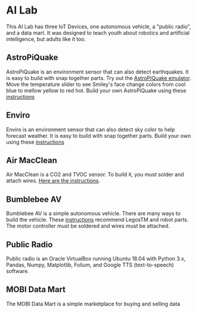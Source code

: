 # AI Lab

This AI Lab has three IoT Devices, one autonomous vehicle, a "public radio", and a data mart.  It was designed to teach youth about robotics and artificial intelligence, but adults like it too.

<h2>AstroPiQuake</h2>

AstroPiQuake is an environment sensor that can also detect earthquakes.  It is easy to build with snap together parts.
Try out the [AstroPiQuake emulator](https://trinket.io/python/9c2e984979).  Move the temperature slider to see Smiley's face change colors from cool blue to mellow yellow to red hot.  Build your own AstroPiQuake using these <a href="https://github.com/NelsonPython/AstroPiQuake">instructions</a>

<h2>Enviro</h2>
Enviro is an environment sensor that can also detect sky color to help forecast weather.  It is easy to build with snap together parts.
Build your own using these <a href="https://github.com/NelsonPython/Enviro">instructions</a>

<h2>Air MacClean</h2>
Air MacClean is a CO2 and TVOC sensor.  To build it, you must solder and attach wires.  <a href="https://github.com/NelsonPython/Air_MacClean">Here are the instructions</a>.

<h2>Bumblebee AV</h2>
Bumblebee AV is a simple autonomous vehicle.  There are many ways to build the vehicle.  These <a href="https://github.com/NelsonPython/Bumblebee_AV">instructions</a> recommend LegosTM and robot parts.  The motor controller must be soldered and wires must be attached.  

<h2>Public Radio</h2>
Public radio is an Oracle VirtualBox running Ubuntu 18.04 with Python 3.x, Pandas, Numpy, Matplotlib, Folium, and Google TTS (text-to-speech) software.

<h2>MOBI Data Mart</h2>
The MOBI Data Mart is a simple marketplace for buying and selling data


